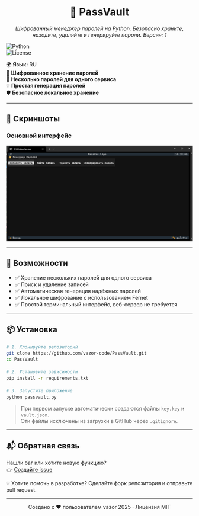 <h1 align="center">🔐 PassVault</h1>
<p align="center">
  <em>Шифрованный менеджер паролей на Python. Безопасно храните, находите, удаляйте и генерируйте пароли. Версия: 1</em>
</p>

![Python](https://img.shields.io/badge/Python-3.10+-blue)  
![License](https://img.shields.io/badge/license-MIT-green)

🌍 **Язык:** RU  
🔑 **Шифрованное хранение паролей**  
📄 **Несколько паролей для одного сервиса**  
💡 **Простая генерация паролей**  
🛡️ **Безопасное локальное хранение**

---

## 📸 Скриншоты

### Основной интерфейс
![Скриншот PassVault](screenshots/main.png)

---

## 🔧 Возможности

- ✅ Хранение нескольких паролей для одного сервиса  
- ✅ Поиск и удаление записей  
- ✅ Автоматическая генерация надёжных паролей  
- ✅ Локальное шифрование с использованием Fernet  
- ✅ Простой терминальный интерфейс, веб-сервер не требуется  

---

## 📦 Установка

```bash
# 1. Клонируйте репозиторий
git clone https://github.com/vazor-code/PassVault.git  
cd PassVault

# 2. Установите зависимости
pip install -r requirements.txt

# 3. Запустите приложение
python passvault.py
```

> При первом запуске автоматически создаются файлы `key.key` и `vault.json`.  
> Эти файлы исключены из загрузки в GitHub через `.gitignore`.

---

## 📬 Обратная связь

Нашли баг или хотите новую функцию?  
👉 [Создайте issue](https://github.com/vazor/PassVault/issues)

💡 Хотите помочь в разработке? Сделайте форк репозитория и отправьте pull request.

---

<p align="center">
  Создано с ❤️ пользователем vazor  
  2025 · Лицензия MIT
</p>
